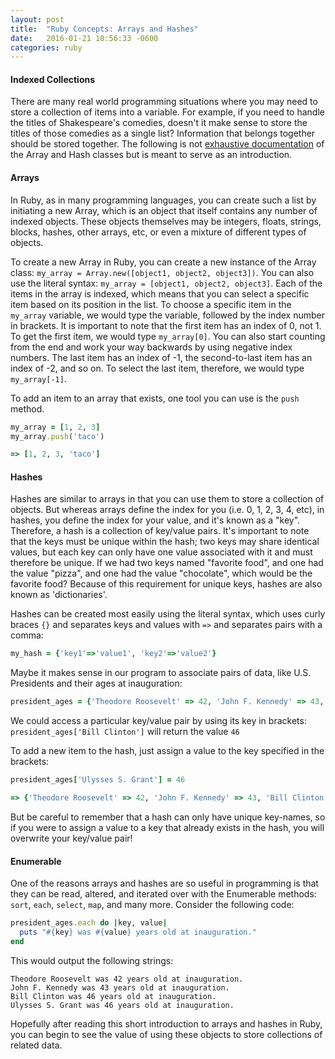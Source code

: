 ```yaml
---
layout: post
title:  "Ruby Concepts: Arrays and Hashes"
date:   2016-01-21 10:56:33 -0600
categories: ruby
---
```


#### Indexed Collections

There are many real world programming situations where you may need to store a collection of items into a variable. For example, if you need to handle the titles of Shakespeare's comedies, doesn't it make sense to store the titles of those comedies as a single list? Information that belongs together should be stored together. The following is not [exhaustive documentation](http://ruby-doc.org) of the Array and Hash classes but is meant to serve as an introduction.

#### Arrays

In Ruby, as in many programming languages, you can create such a list by initiating a new Array, which is an object that itself contains any number of indexed objects. These objects themselves may be integers, floats, strings, blocks, hashes, other arrays, etc, or even a mixture of different types of objects.

To create a new Array in Ruby, you can create a new instance of the Array class: `my_array = Array.new([object1, object2, object3])`. You can also use the literal syntax: `my_array = [object1, object2, object3]`. Each of the items in the array is indexed, which means that you can select a specific item based on its position in the list. To choose a specific item in the `my_array` variable, we would type the variable, followed by the index number in brackets. It is important to note that the first item has an index of 0, not 1\. To get the first item, we would type `my_array[0]`. You can also start counting from the end and work your way backwards by using negative index numbers. The last item has an index of -1, the second-to-last item has an index of -2, and so on. To select the last item, therefore, we would type `my_array[-1]`.

To add an item to an array that exists, one tool you can use is the `push` method.  

```ruby 
my_array = [1, 2, 3]  
my_array.push('taco')  

=> [1, 2, 3, 'taco']
````

#### Hashes

Hashes are similar to arrays in that you can use them to store a collection of objects. But whereas arrays define the index for you (i.e. 0, 1, 2, 3, 4, etc), in hashes, you define the index for your value, and it's known as a "key". Therefore, a hash is a collection of key/value pairs. It's important to note that the keys must be unique within the hash; two keys may share identical values, but each key can only have one value associated with it and must therefore be unique. If we had two keys named "favorite food", and one had the value "pizza", and one had the value "chocolate", which would be the favorite food? Because of this requirement for unique keys, hashes are also known as 'dictionaries'.

Hashes can be created most easily using the literal syntax, which uses curly braces `{}` and separates keys and values with `=>` and separates pairs with a comma: 

```ruby 
my_hash = {'key1'=>'value1', 'key2'=>'value2'}
```

Maybe it makes sense in our program to associate pairs of data, like U.S. Presidents and their ages at inauguration:

```ruby 
president_ages = {'Theodore Roosevelt' => 42, 'John F. Kennedy' => 43, 'Bill Clinton' => 46}
```

We could access a particular key/value pair by using its key in brackets: `president_ages['Bill Clinton']` will return the value `46`

To add a new item to the hash, just assign a value to the key specified in the brackets:

```ruby 
president_ages['Ulysses S. Grant'] = 46  

=> {'Theodore Roosevelt' => 42, 'John F. Kennedy' => 43, 'Bill Clinton' => 46, 'Ulysses S. Grant' => 46}
```

But be careful to remember that a hash can only have unique key-names, so if you were to assign a value to a key that already exists in the hash, you will overwrite your key/value pair!

#### Enumerable

One of the reasons arrays and hashes are so useful in programming is that they can be read, altered, and iterated over with the Enumerable methods: `sort`, `each`, `select`, `map`, and many more. Consider the following code:

```ruby 
president_ages.each do |key, value|  
  puts "#{key} was #{value} years old at inauguration."  
end  
```

This would output the following strings:

```
Theodore Roosevelt was 42 years old at inauguration.  
John F. Kennedy was 43 years old at inauguration.  
Bill Clinton was 46 years old at inauguration.  
Ulysses S. Grant was 46 years old at inauguration.
```

Hopefully after reading this short introduction to arrays and hashes in Ruby, you can begin to see the value of using these objects to store collections of related data.